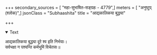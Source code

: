 +++
secondary_sources = [ "महा-सुभाषित-सङ्ग्रहः - 4779",]
meters = [ "अनुष्टुप् (श्लोक)",]
jsonClass = "Subhaashita"
title = "आद्यकालिकया बुद्ध्या"

+++

<details open><summary>Text</summary>

आद्यकालिकया बुद्ध्या दूरे श्व इति निर्भयाः।  
सर्वभक्षा न पश्यन्ति कर्मभूमिं विचेतसः॥
</details>
